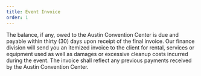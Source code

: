 ```yaml
---
title: Event Invoice
order: 1
---
```


The balance, if any, owed to the Austin Convention Center is due and payable within thirty (30) days upon receipt of the final invoice. Our finance division will send you an itemized invoice to the client for rental, services or equipment used as well as damages or excessive cleanup costs incurred during the event. The invoice shall reflect any previous payments received by the Austin Convention Center.
